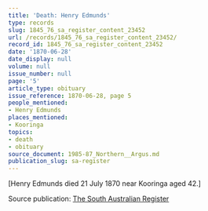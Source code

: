 ```yaml
---
title: 'Death: Henry Edmunds'
type: records
slug: 1845_76_sa_register_content_23452
url: /records/1845_76_sa_register_content_23452/
record_id: 1845_76_sa_register_content_23452
date: '1870-06-28'
date_display: null
volume: null
issue_number: null
page: '5'
article_type: obituary
issue_reference: 1870-06-28, page 5
people_mentioned:
- Henry Edmunds
places_mentioned:
- Kooringa
topics:
- death
- obituary
source_document: 1985-87_Northern__Argus.md
publication_slug: sa-register
---
```


[Henry Edmunds died 21 July 1870 near Kooringa aged 42.]

Source publication: [The South Australian Register](/publications/sa-register/)
